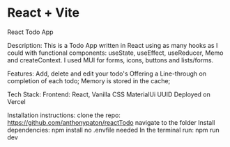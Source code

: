 # React + Vite

React Todo App

Description:
This is a Todo App written in React using as many hooks as I could with functional components:
useState, useEffect, useReducer, Memo and createContext.
I used MUI for forms, icons, buttons and lists/forms.

Features:
Add, delete and edit your todo's
Offering a Line-through on completion of each todo;
Memory is stored in the cache;

Tech Stack:
Frontend: React, Vanilla CSS
MaterialUi
UUID
Deployed on Vercel

Installation instructions:
clone the repo: https://github.com/anthonypaton/reactTodo
navigate to the folder
Install dependencies: npm install
no .envfile needed
In the terminal run: npm run dev
